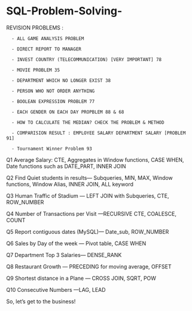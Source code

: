 # SQL-Problem-Solving-

REVISION PROBLEMS :

      - ALL GAME ANALYSIS PROBLEM
      
      - DIRECT REPORT TO MANAGER
      
      - INVEST COUNTRY (TELECOMMUNICATION) [VERY IMPORTANT] 78
      
      - MOVIE PROBLEM 35
      
      - DEPARTMENT WHICH NO LONGER EXIST 38
      
      - PERSON WHO NOT ORDER ANYTHING

      - BOOLEAN EXPRESSION PROBLEM 77

      - EACH GENDER ON EACH DAY PROPBLEM 88 & 68

      - HOW TO CALCULATE THE MEDIAN? CHECK THE PROBLEM & METHOD

      - COMPARISION RESULT : EMPLOYEE SALARY DEPARTMENT SALARY [PROBLEM 91]

      - Tournament Winner Problem 93
Q1 Average Salary: CTE, Aggregates in Window functions, CASE WHEN, Date functions such as DATE_PART, INNER JOIN

Q2 Find Quiet students in results— Subqueries, MIN, MAX, Window functions, Window Alias, INNER JOIN, ALL keyword

Q3 Human Traffic of Stadium — LEFT JOIN with Subqueries, CTE, ROW_NUMBER

Q4 Number of Transactions per Visit —RECURSIVE CTE, COALESCE, COUNT

Q5 Report contiguous dates (MySQL)— Date_sub, ROW_NUMBER

Q6 Sales by Day of the week — Pivot table, CASE WHEN

Q7 Department Top 3 Salaries— DENSE_RANK

Q8 Restaurant Growth — PRECEDING for moving average, OFFSET

Q9 Shortest distance in a Plane — CROSS JOIN, SQRT, POW

Q10 Consecutive Numbers —LAG, LEAD

So, let’s get to the business!

